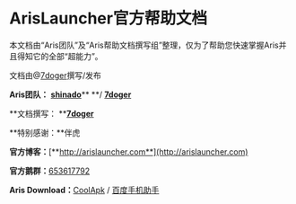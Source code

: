 # ArisLauncher官方帮助文档

本文档由“Aris团队”及“Aris帮助文档撰写组”整理，仅为了帮助您快速掌握Aris并且得知它的全部“超能力”。

文档由@[7doger](https://github.com/7doger)撰写/发布

**Aris团队：** [**shinado**](https://github.com/shinado)** **/ [**7doger**](https://github.com/7doger)

**文档撰写： **[**7doger**](https://github.com/7doger)

**特别感谢：**伴虎

**官方博客：**[**http://arislauncher.com**](http://arislauncher.com)

**官方鹅群：**[653617792](https://jq.qq.com/?_wv=1027&k=5g27swh)

**Aris Download：**[CoolApk](https://www.coolapk.com/apk/shinado.indi.piping) / [百度手机助手](http://shouji.baidu.com/software/22573030.html)

